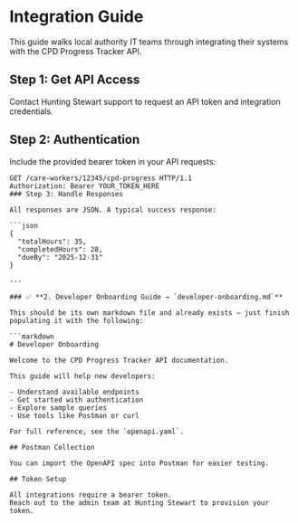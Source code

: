 # Integration Guide

This guide walks local authority IT teams through integrating their systems with the CPD Progress Tracker API.

## Step 1: Get API Access

Contact Hunting Stewart support to request an API token and integration credentials.

## Step 2: Authentication

Include the provided bearer token in your API requests:

```http
GET /care-workers/12345/cpd-progress HTTP/1.1
Authorization: Bearer YOUR_TOKEN_HERE
### Step 3: Handle Responses

All responses are JSON. A typical success response:

```json
{
  "totalHours": 35,
  "completedHours": 28,
  "dueBy": "2025-12-31"
}

---

### ✅ **2. Developer Onboarding Guide → `developer-onboarding.md`**

This should be its own markdown file and already exists — just finish populating it with the following:

```markdown
# Developer Onboarding

Welcome to the CPD Progress Tracker API documentation.

This guide will help new developers:

- Understand available endpoints
- Get started with authentication
- Explore sample queries
- Use tools like Postman or curl

For full reference, see the `openapi.yaml`.

## Postman Collection

You can import the OpenAPI spec into Postman for easier testing.

## Token Setup

All integrations require a bearer token.  
Reach out to the admin team at Hunting Stewart to provision your token.

